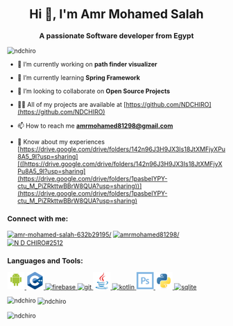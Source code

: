 <h1 align="center">Hi 👋, I'm Amr Mohamed Salah</h1>
<h3 align="center">A passionate Software developer from Egypt</h3>

<p align="left"> <img src="https://komarev.com/ghpvc/?username=ndchiro&label=Profile%20views&color=0e75b6&style=flat" alt="ndchiro" /> </p>

- 🔭 I’m currently working on **path finder visualizer**

- 🌱 I’m currently learning **Spring Framework**

- 👯 I’m looking to collaborate on **Open Source Projects**

- 👨‍💻 All of my projects are available at [https://github.com/NDCHIRO](https://github.com/NDCHIRO)

- 📫 How to reach me **amrmohamed81298@gmail.com**

- 📄 Know about my experiences [https://drive.google.com/drive/folders/142n96J3H9JX3Is18JtXMFjyXPu8A5_9l?usp=sharing][([https://drive.google.com/drive/folders/142n96J3H9JX3Is18JtXMFjyXPu8A5_9l?usp=sharing](https://drive.google.com/drive/folders/1pasbeIYPY-ctu_M_PiZRkttwBBrW8QUA?usp=sharing))](https://drive.google.com/drive/folders/1pasbeIYPY-ctu_M_PiZRkttwBBrW8QUA?usp=sharing)

<h3 align="left">Connect with me:</h3>
<p align="left">
<a href="https://linkedin.com/in/amr-mohamed-salah-632b29195/" target="blank"><img align="center" src="https://raw.githubusercontent.com/rahuldkjain/github-profile-readme-generator/master/src/images/icons/Social/linked-in-alt.svg" alt="amr-mohamed-salah-632b29195/" height="30" width="40" /></a>
<a href="https://www.leetcode.com/amrmohamed81298/" target="blank"><img align="center" src="https://raw.githubusercontent.com/rahuldkjain/github-profile-readme-generator/master/src/images/icons/Social/leet-code.svg" alt="amrmohamed81298/" height="30" width="40" /></a>
<a href="https://discord.gg/N D CHIRO#2512" target="blank"><img align="center" src="https://raw.githubusercontent.com/rahuldkjain/github-profile-readme-generator/master/src/images/icons/Social/discord.svg" alt="N D CHIRO#2512" height="30" width="40" /></a>
</p>

<h3 align="left">Languages and Tools:</h3>
<p align="left"> <a href="https://developer.android.com" target="_blank" rel="noreferrer"> <img src="https://raw.githubusercontent.com/devicons/devicon/master/icons/android/android-original-wordmark.svg" alt="android" width="40" height="40"/> </a> <a href="https://www.w3schools.com/cpp/" target="_blank" rel="noreferrer"> <img src="https://raw.githubusercontent.com/devicons/devicon/master/icons/cplusplus/cplusplus-original.svg" alt="cplusplus" width="40" height="40"/> </a> <a href="https://firebase.google.com/" target="_blank" rel="noreferrer"> <img src="https://www.vectorlogo.zone/logos/firebase/firebase-icon.svg" alt="firebase" width="40" height="40"/> </a> <a href="https://git-scm.com/" target="_blank" rel="noreferrer"> <img src="https://www.vectorlogo.zone/logos/git-scm/git-scm-icon.svg" alt="git" width="40" height="40"/> </a> <a href="https://www.java.com" target="_blank" rel="noreferrer"> <img src="https://raw.githubusercontent.com/devicons/devicon/master/icons/java/java-original.svg" alt="java" width="40" height="40"/> </a> <a href="https://kotlinlang.org" target="_blank" rel="noreferrer"> <img src="https://www.vectorlogo.zone/logos/kotlinlang/kotlinlang-icon.svg" alt="kotlin" width="40" height="40"/> </a> <a href="https://www.photoshop.com/en" target="_blank" rel="noreferrer"> <img src="https://raw.githubusercontent.com/devicons/devicon/master/icons/photoshop/photoshop-line.svg" alt="photoshop" width="40" height="40"/> </a> <a href="https://www.python.org" target="_blank" rel="noreferrer"> <img src="https://raw.githubusercontent.com/devicons/devicon/master/icons/python/python-original.svg" alt="python" width="40" height="40"/> </a> <a href="https://www.sqlite.org/" target="_blank" rel="noreferrer"> <img src="https://www.vectorlogo.zone/logos/sqlite/sqlite-icon.svg" alt="sqlite" width="40" height="40"/> </a> </p>

<p><img align="left" src="https://github-readme-stats.vercel.app/api/top-langs?username=ndchiro&show_icons=true&locale=en&layout=compact" alt="ndchiro" /></p>

<p>&nbsp;<img align="center" src="https://github-readme-stats.vercel.app/api?username=ndchiro&show_icons=true&locale=en" alt="ndchiro" /></p>

<p><img align="center" src="https://github-readme-streak-stats.herokuapp.com/?user=ndchiro&" alt="ndchiro" /></p>
